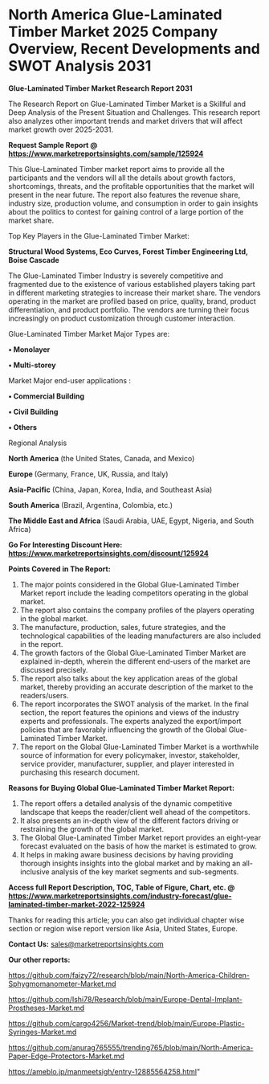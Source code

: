 # North America Glue-Laminated Timber Market 2025 Company Overview, Recent Developments and SWOT Analysis 2031

<strong>Glue-Laminated Timber Market Research Report 2031</strong>

The Research Report on Glue-Laminated Timber Market is a Skillful and Deep Analysis of the Present Situation and Challenges. This research report also analyzes other important trends and market drivers that will affect market growth over 2025-2031.

<strong>Request Sample Report @ <a href=https://www.marketreportsinsights.com/sample/125924>https://www.marketreportsinsights.com/sample/125924</a></strong>

This Glue-Laminated Timber market report aims to provide all the participants and the vendors will all the details about growth factors, shortcomings, threats, and the profitable opportunities that the market will present in the near future. The report also features the revenue share, industry size, production volume, and consumption in order to gain insights about the politics to contest for gaining control of a large portion of the market share.

Top Key Players in the Glue-Laminated Timber Market:

<strong>Structural Wood Systems, Eco Curves, Forest Timber Engineering Ltd, Boise Cascade</strong>

The Glue-Laminated Timber Industry is severely competitive and fragmented due to the existence of various established players taking part in different marketing strategies to increase their market share. The vendors operating in the market are profiled based on price, quality, brand, product differentiation, and product portfolio. The vendors are turning their focus increasingly on product customization through customer interaction.

Glue-Laminated Timber Market Major Types are:

<strong>• Monolayer

• Multi-storey</strong>

Market Major end-user applications :

<strong>• Commercial Building

• Civil Building

• Others</strong>

Regional Analysis

</u><strong><b>North America</b></strong> (the United States, Canada, and Mexico)

<strong><b>Europe </b></strong>(Germany, France, UK, Russia, and Italy)

<strong><b>Asia-Pacific</b></strong> (China, Japan, Korea, India, and Southeast Asia)

<strong><b>South America</b></strong> (Brazil, Argentina, Colombia, etc.)

<strong><b>The Middle East and Africa</b></strong> (Saudi Arabia, UAE, Egypt, Nigeria, and South Africa)

<strong>Go For Interesting Discount Here: <a href=https://www.marketreportsinsights.com/discount/125924>https://www.marketreportsinsights.com/discount/125924</a></strong>

<strong>Points Covered in The Report:</strong>
<ol>
  <li>The major points considered in the Global Glue-Laminated Timber Market report include the leading competitors operating in the global market.</li>
  <li>The report also contains the company profiles of the players operating in the global market.</li>
  <li>The manufacture, production, sales, future strategies, and the technological capabilities of the leading manufacturers are also included in the report.</li>
  <li>The growth factors of the Global Glue-Laminated Timber Market are explained in-depth, wherein the different end-users of the market are discussed precisely.</li>
  <li>The report also talks about the key application areas of the global market, thereby providing an accurate description of the market to the readers/users.</li>
  <li>The report incorporates the SWOT analysis of the market. In the final section, the report features the opinions and views of the industry experts and professionals. The experts analyzed the export/import policies that are favorably influencing the growth of the Global Glue-Laminated Timber Market.</li>
  <li>The report on the Global Glue-Laminated Timber Market is a worthwhile source of information for every policymaker, investor, stakeholder, service provider, manufacturer, supplier, and player interested in purchasing this research document.</li>
</ol>
<strong>Reasons for Buying Global Glue-Laminated Timber Market Report:</strong>

<ol>
  <li>The report offers a detailed analysis of the dynamic competitive landscape that keeps the reader/client well ahead of the competitors.</li>
  <li>It also presents an in-depth view of the different factors driving or restraining the growth of the global market.</li>
  <li>The Global Glue-Laminated Timber Market report provides an eight-year forecast evaluated on the basis of how the market is estimated to grow.</li>
  <li>It helps in making aware business decisions by having providing thorough insights insights into the global market and by making an all-inclusive analysis of the key market segments and sub-segments.</li>
</ol>
<strong>Access full Report Description, TOC, Table of Figure, Chart, etc. @ <a href=https://www.marketreportsinsights.com/industry-forecast/glue-laminated-timber-market-2022-125924>https://www.marketreportsinsights.com/industry-forecast/glue-laminated-timber-market-2022-125924</a></strong>


Thanks for reading this article; you can also get individual chapter wise section or region wise report version like Asia, United States, Europe.

<strong>Contact Us:</strong>
sales@marketreportsinsights.com

<strong>Our other reports:</strong>

<a href=https://github.com/faizy72/research/blob/main/North-America-Children-Sphygmomanometer-Market.md>https://github.com/faizy72/research/blob/main/North-America-Children-Sphygmomanometer-Market.md</a>

<a href=https://github.com/Ishi78/Research/blob/main/Europe-Dental-Implant-Prostheses-Market.md>https://github.com/Ishi78/Research/blob/main/Europe-Dental-Implant-Prostheses-Market.md</a>

<a href=https://github.com/cargo4256/Market-trend/blob/main/Europe-Plastic-Syringes-Market.md>https://github.com/cargo4256/Market-trend/blob/main/Europe-Plastic-Syringes-Market.md</a>

<a href=https://github.com/anurag765555/trending765/blob/main/North-America-Paper-Edge-Protectors-Market.md>https://github.com/anurag765555/trending765/blob/main/North-America-Paper-Edge-Protectors-Market.md</a>

<a href=https://ameblo.jp/manmeetsigh/entry-12885564258.html>https://ameblo.jp/manmeetsigh/entry-12885564258.html</a>"
